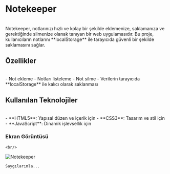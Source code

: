 # Notekeeper
<br/>
Notekeeper, notlarınızı hızlı ve kolay bir şekilde eklemenize, 
saklamanıza ve gerektiğinde silmenize olanak tanıyan bir web uygulamasıdır.
Bu proje, kullanıcıların notlarını **localStorage** ile tarayıcıda güvenli bir şekilde saklamasını sağlar.

## Özellikler
<br/>
- Not ekleme
- Notları listeleme
- Not silme
- Verilerin tarayıcıda **localStorage** ile kalıcı olarak saklanması

  ## Kullanılan Teknolojiler
  <br/>
- **HTML5**: Yapısal düzen ve içerik için
- **CSS3**: Tasarım ve stil için
- **JavaScript**: Dinamik işlevsellik için

  ### Ekran Görüntüsü
    <br/>
![Notekeeper](https://github.com/user-attachments/assets/549c9ccd-0e28-4c0a-94ff-d783cf86a6f8)



    Saygılarımla...

